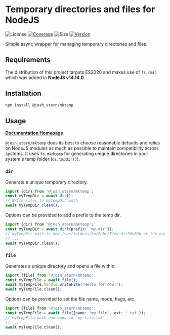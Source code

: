 # Temporary directories and files for NodeJS
![License](https://img.shields.io/npm/l/@josh_stern/mktemp)
[![Coverage](https://img.shields.io/codecov/c/gh/JoshStern/mktemp)](https://app.codecov.io/gh/JoshStern/mktemp)
![Size](https://img.shields.io/bundlephobia/min/@josh_stern/mktemp)
[![Version](https://img.shields.io/npm/v/@josh_stern/mktemp)](https://www.npmjs.com/package/@josh_stern/mktemp)

Simple async wrapper for managing temporary directories and files.

## Requirements
The distribution of this project targets ES2020 and makes use of `fs.rm()` which was added in **NodeJS v14.14.0**.

## Installation
```sh
npm install @josh_stern/mktemp
```

## Usage
[**Documentation Homepage**](https://mktemp.jpastern.dev)

`@josh_stern/mktemp` does its best to choose reasonable defaults and relies on NodeJS modules as much as possible to maintain compatibility across systems. It uses `fs.mkdtemp` for generating unique directories in your system's temp folder (`os.tmpdir()`).

### `dir`
Generate a unique temporary directory.
```ts
import {dir} from '@josh_stern/mktemp';
const myTempDir = await dir();
// Write files to myTempDir.path
await myTempDir.clean();
```
Options can be provided to add a prefix to the temp dir.
```ts
import {dir} from '@josh_stern/mktemp';
const myTempDir = await dir({prefix: 'my-dir'});
// myTempDir.path is now /var/folders/9a/0abc/T/my-dirSBv8Uk or the equivalent for your system
// ...
await myTempDir.clean();
```
### `file`
Generates a unique directory and opens a file within.
```ts
import {file} from '@josh_stern/mktemp';
const myTempFile = await file();
await myTempFile.handle.writeFile('Hello for now!');
await myTempFile.clean();
```
Options can be provided to set the file name, mode, flags, etc.
```ts
import {file} from '@josh_stern/mktemp';
const myTempFile = await file({name: 'my-file', ext: '.txt'});
// myTempFile.path now ends in 'my-file.txt'
// ...
await myTempFile.clean();
```